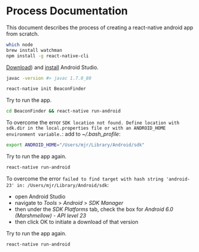 # Process Documentation

This document describes the process of creating a react-native android app from scratch.

```` sh
which node
brew install watchman
npm install -g react-native-cli
````

[Download](https://developer.android.com/studio/index.html)) and [install](https://developer.android.com/studio/install.html) Android Studio.

```` sh
javac -version #> javac 1.7.0_80
````

```` sh
react-native init BeaconFinder
````

Try to run the app.

```` sh
cd BeaconFinder && react-native run-android
````

To overcome the error `SDK location not found. Define location with sdk.dir in the local.properties file or with an ANDROID_HOME environment variable.`:
 add to *~/.bash_profile*:

```` sh
export ANDROID_HOME="/Users/mjr/Library/Android/sdk"
````

Try to run the app again.

```` sh
react-native run-android
````

To overcome the error `failed to find target with hash string 'android-23' in: /Users/mjr/Library/Android/sdk`:

  + open Android Studio
  + navigate to *Tools* > *Android* > *SDK Manager*
  + then under the *SDK Platforms* tab, check the box for *Android 6.0 (Marshmellow) - API level 23*
  + then click OK to initiate a download of that version

Try to run the app again.

```` sh
react-native run-android
````
